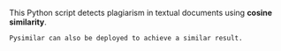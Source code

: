 This Python script detects plagiarism in textual documents using **cosine similarity**.

    Pysimilar can also be deployed to achieve a similar result. 
